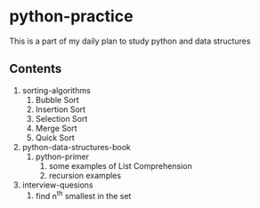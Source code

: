 # python-practice

This is a part of my daily plan to study python and data structures

## Contents

1. sorting-algorithms
    1. Bubble Sort
    2. Insertion Sort
    3. Selection Sort
    4. Merge Sort
    5. Quick Sort
2. python-data-structures-book
    1. python-primer
        1. some examples of List Comprehension
        2. recursion examples
3. interview-quesions
   1. find n<sup>th</sup> smallest in the set